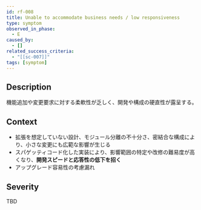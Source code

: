 ```yaml
---
id: rf-008
title: Unable to accommodate business needs / low responsiveness
type: symptom
observed_in_phase:
  - E
caused_by:
  - []
related_success_criteria:
  - "[[sc-007]]"
tags: [symptom]
---
```


## Description
機能追加や変更要求に対する柔軟性が乏しく、開発や構成の硬直性が露呈する。

## Context
- 拡張を想定していない設計、モジュール分離の不十分さ、密結合な構成により、小さな変更にも広範な影響が生じる  
- スパゲッティコード化した実装により、影響範囲の特定や改修の難易度が高くなり、**開発スピードと応答性の低下を招く**  
- アップグレード容易性の考慮漏れ

## Severity
TBD
